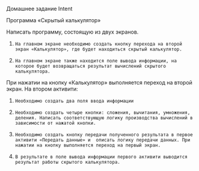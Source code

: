 Домашнее задание Intent

Программа «Скрытый калькулятор»

Написать программу, состоящую из двух экранов.

1.     На главном экране необходимо создать кнопку перехода на второй экран «Калькулятор», где будет находиться скрытый калькулятор.

2.     На главном экране также находится поле вывода информации, на которое будет возвращаться результат вычислений скрытого калькулятора.

При нажатии на кнопку «Калькулятор» выполняется переход на второй экран. На втором активити:

1.     Необходимо создать два поля ввода информации

2.     Необходимо создать четыре кнопки: сложения, вычитания, умножения, деления. Написать соответствующую логику производства вычислений в зависимости от нажатой кнопки.

3.     Необходимо создать кнопку передачи полученного результата в первое активити «Передать данные» и  описать логику передачи данных. При нажатии на кнопку выполняется переход на первый экран.

4.     В результате в поле вывода информации первого активити выводится результат работы скрытого калькулятора.
